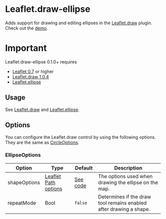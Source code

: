 
# Leaflet.draw-ellipse
Adds support for drawing and editing ellipses in the [Leaflet.draw](https://github.com/Leaflet/Leaflet.draw) plugin. Check out the [demo](http://haleystorm.github.io/Leaflet.draw-ellipse/).

# Important
Leaflet.draw-ellipse 0.1.0+ requires 

+ [Leaflet 0.7](https://github.com/Leaflet/Leaflet/releases/tag/v0.7) or higher
+ [Leaflet.draw 1.0.4](https://github.com/Leaflet/Leaflet.draw/releases/tag/v1.0.4)
+ [Leaflet.ellipse](https://github.com/jdfergason/Leaflet.Ellipse)

## Usage

See [Leaflet.draw](https://github.com/Leaflet/Leaflet.draw#using) and [Leaflet.ellipse](https://github.com/jdfergason/Leaflet.Ellipse#usage).

## Options

You can configure the Leaflet.draw control by using the following options. They are the same as [CircleOptions](https://github.com/Leaflet/Leaflet.draw#circleoptions).

### EllipseOptions

| Option | Type | Default | Description
| --- | --- | --- | ---
| shapeOptions | [Leaflet Path options](http://leafletjs.com/reference.html#path-options) | [See code](https://github.com/Leaflet/Leaflet.draw/blob/master/src/draw/handler/Draw.Circle.js#L7) | The options used when drawing the ellipse on the map. 
| repeatMode | Bool | `false` | Determines if the draw tool remains enabled after drawing a shape.

